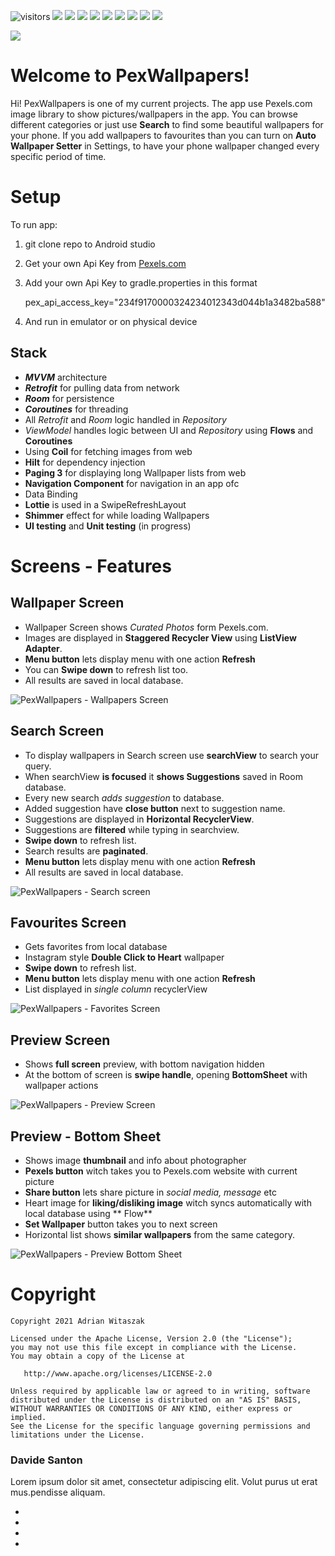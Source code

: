 ![visitors](https://visitor-badge.laobi.icu/badge?page_id=adrianwitaszak)
![](https://img.shields.io/github/stars/adrianwitaszak/pexwallpapers)
![](https://img.shields.io/github/forks/adrianwitaszak/pexwallpapers)
![](https://img.shields.io/github/watchers/adrianwitaszak/pexwallpapers)
![](https://img.shields.io/github/commit-activity/m/adrianwitaszak/pexwallpapers)
![](https://img.shields.io/github/last-commit/adrianwitaszak/pexwallpapers)
![](https://img.shields.io/github/repo-size/adrianwitaszak/pexwallpapers)
![](https://img.shields.io/tokei/lines/github/adrianwitaszak/pexwallpapers)
![](https://img.shields.io/github/languages/count/adrianwitaszak/pexwallpapers)
![](https://img.shields.io/github/languages/top/adrianwitaszak/pexwallpapers)

![](https://github.com/adimanwit/PexWallpapers/raw/master/screenshots/pexWalls_blog_banner.png)

# Welcome to PexWallpapers!

Hi! PexWallpapers is one of my current projects. The app use Pexels.com image library to show
pictures/wallpapers in the app. You can browse different categories or just use **Search** to find
some beautiful wallpapers for your phone. If you add wallpapers to favourites than you can turn
on **Auto Wallpaper Setter** in Settings, to have your phone wallpaper changed every specific period
of time.

# Setup

To run app:

1. git clone repo to Android studio
2. Get your own Api Key from [Pexels.com](https://www.pexels.com/api/)
3. Add your own Api Key to gradle.properties in this format

   pex_api_access_key="234f9170000324234012343d044b1a3482ba588"

4. And run in emulator or on physical device

## Stack

- ***MVVM*** architecture
- ***Retrofit*** for pulling data from network
- ***Room*** for persistence
- ***Coroutines*** for threading
- All *Retrofit* and *Room* logic handled in *Repository*
- *ViewModel* handles logic between UI and *Repository* using **Flows** and **Coroutines**
- Using ****Coil**** for fetching images from web
- **Hilt** for dependency injection
- **Paging 3** for displaying long Wallpaper lists from web
- **Navigation Component**  for navigation in an app ofc
- Data Binding
- **Lottie** is used in a SwipeRefreshLayout
- **Shimmer** effect for while loading Wallpapers
- **UI testing** and **Unit testing** (in progress)

# Screens - Features

## Wallpaper Screen

- Wallpaper Screen shows *Curated Photos* form Pexels.com.
- Images are displayed in **Staggered Recycler View** using **ListView Adapter**.
- **Menu button** lets display menu with one action **Refresh**
- You can **Swipe down** to refresh list too.
- All results are saved in local database.

![PexWallpapers - Wallpapers Screen](https://github.com/adimanwit/PexWallpapers/raw/master/screenshots/wallpapers_screen.png)

## Search Screen

- To display wallpapers in Search screen use **searchView** to search your query.
- When searchView **is focused** it **shows Suggestions** saved in Room database.
- Every new search *adds suggestion* to database.
- Added suggestion have **close button** next to suggestion name.
- Suggestions are displayed in **Horizontal RecyclerView**.
- Suggestions are **filtered** while typing in searchview.
- **Swipe down** to refresh list.
- Search results are **paginated**.
- **Menu button** lets display menu with one action **Refresh**
- All results are saved in local database.

![PexWallpapers - Search screen](https://github.com/adimanwit/PexWallpapers/raw/master/screenshots/search_screen.png)

## Favourites Screen

- Gets favorites from local database
- Instagram style **Double Click to Heart** wallpaper
- **Swipe down** to refresh list.
- **Menu button** lets display menu with one action **Refresh**
- List displayed in *single column* recyclerView

![PexWallpapers - Favorites Screen](https://github.com/adimanwit/PexWallpapers/raw/master/screenshots/favorites_screen.png)

## Preview Screen

- Shows **full screen** preview, with bottom navigation hidden
- At the bottom of screen is **swipe handle**, opening **BottomSheet** with wallpaper actions

![PexWallpapers - Preview Screen](https://github.com/adimanwit/PexWallpapers/raw/master/screenshots/preview_screen.png)

## Preview - Bottom Sheet

- Shows image **thumbnail** and info about photographer
- **Pexels button** witch takes you to Pexels.com website with current picture
- **Share button** lets share picture in *social media, message* etc
- Heart image for **liking/disliking image** witch syncs automatically with local database using **
  Flow**
- **Set Wallpaper** button takes you to next screen
- Horizontal list shows **similar wallpapers** from the same category.

![PexWallpapers - Preview Bottom Sheet](https://github.com/adimanwit/PexWallpapers/blob/master/screenshots/preview_bottom_sheet_screen.png)

# Copyright

```
Copyright 2021 Adrian Witaszak

Licensed under the Apache License, Version 2.0 (the "License");
you may not use this file except in compliance with the License.
You may obtain a copy of the License at

   http://www.apache.org/licenses/LICENSE-2.0

Unless required by applicable law or agreed to in writing, software
distributed under the License is distributed on an "AS IS" BASIS,
WITHOUT WARRANTIES OR CONDITIONS OF ANY KIND, either express or implied.
See the License for the specific language governing permissions and
limitations under the License.
```

<div class="edina_tm_hero" id="home">
			<div class="content">
				<div class="image">
					<div class="main" data-img-url="img/hero/2.jpg"></div>
				</div>
				<div class="extra">
					<h3 class="name">Davide Santon</h3>
					<p class="text">Lorem ipsum dolor sit amet, consectetur adipiscing elit. Volut purus ut erat mus.pendisse aliquam.</p>
					<div class="social">
						<ul>
							<li><a href="#"><img class="svg custom" src="img/svg/social/fb.svg" alt="" /></a></li>
							<li><a href="#"><img class="svg custom" src="img/svg/social/tw.svg" alt="" /></a></li>
							<li><a href="#"><img class="svg custom" src="img/svg/social/in.svg" alt="" /></a></li>
							<li><a href="#"><img class="svg custom" src="img/svg/social/db.svg" alt="" /></a></li>
						</ul>
					</div>
				</div>
			</div>
		</div>
